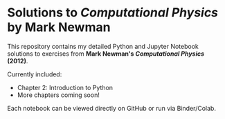 # Solutions to *Computational Physics* by Mark Newman

This repository contains my detailed Python and Jupyter Notebook solutions to exercises from **Mark Newman's _Computational Physics_ (2012)**.

Currently included:
- Chapter 2: Introduction to Python
- More chapters coming soon!

Each notebook can be viewed directly on GitHub or run via Binder/Colab.

